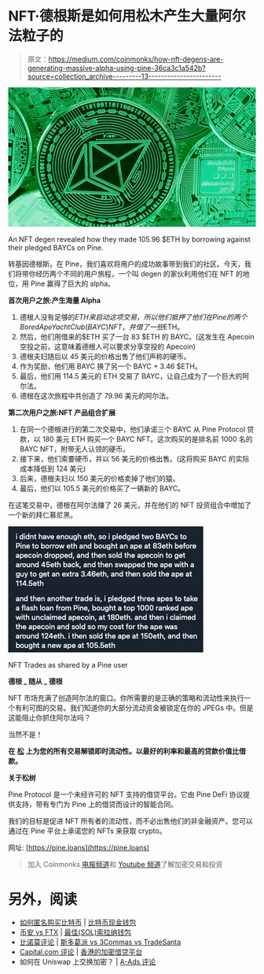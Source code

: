 # NFT·德根斯是如何用松木产生大量阿尔法粒子的

> 原文：<https://medium.com/coinmonks/how-nft-degens-are-generating-massive-alpha-using-pine-36ca3c1a542b?source=collection_archive---------13----------------------->

![](img/78dcd2a23291f5c51cd57b7907ee929d.png)

An NFT degen revealed how they made 105.96 $ETH by borrowing against their pledged BAYCs on Pine.

转基因德根斯。在 Pine，我们喜欢将用户的成功故事带到我们的社区。今天，我们将带你经历两个不同的用户旅程，一个叫 degen 的家伙利用他们在 NFT 的地位，用 Pine 赢得了巨大的 alpha。

**首次用户之旅:产生海量 Alpha**

1.  德根人没有足够的$ETH 来启动这项交易，所以他们抵押了他们在 Pine 的两个 Bored Ape Yacht Club(BAYC)NFT，并借了一些$ETH。
2.  然后，他们用借来的$ETH 买了一台 83 $ETH 的 BAYC。(这发生在 Apecoin 空投之前，这意味着德根人可以要求分享空投的 Apecoin)
3.  德根夫妇随后以 45 美元的价格出售了他们声称的硬币。
4.  作为奖励，他们用 BAYC 换了另一个 BAYC + 3.46 $ETH。
5.  最后，他们用 114.5 美元的 ETH 交易了 BAYC，让自己成为了一个巨大的阿尔法。
6.  德根在这次旅程中共创造了 79.96 美元的阿尔法。

**第二次用户之旅:NFT 产品组合扩展**

1.  在同一个德根进行的第二次交易中，他们承诺三个 BAYC 从 Pine Protocol 贷款，以 180 美元 ETH 购买一个 BAYC NFT。这次购买的是排名前 1000 名的 BAYC NFT，附带无人认领的硬币。
2.  接下来，他们索要硬币，并以 56 美元的价格出售。(这将购买 BAYC 的实际成本降低到 124 美元)
3.  后来，德根夫妇以 150 美元的价格卖掉了他们的猿。
4.  最后，他们以 105.5 美元的价格买了一辆新的 BAYC。

在这笔交易中，德根在阿尔法赚了 26 美元，并在他们的 NFT 投资组合中增加了一个新的拜仁慕尼黑。

![](img/0e7eac3e28d0da91853e75607bdbad3a.png)

NFT Trades as shared by a Pine user

**德根 _ 随从 _ 德根**

NFT 市场充满了创造阿尔法的窗口。你所需要的是正确的策略和流动性来执行一个有利可图的交易。我们知道你的大部分流动资金被锁定在你的 JPEGs 中。但是这能阻止你抓住阿尔法吗？

当然不是！

**在** [**松**](https://pine.loans/) **上为您的所有交易解锁即时流动性。以最好的利率和最高的贷款价值比借款。**

**关于松树**

Pine Protocol 是一个未经许可的 NFT 支持的借贷平台。它由 Pine DeFi 协议提供支持，带有专门为 Pine 上的借贷而设计的智能合同。

我们的目标是促进 NFT 所有者的流动性，而不必出售他们的非金融资产。您可以通过在 Pine 平台上承诺您的 NFTs 来获取 crypto。

网址: [https://pine.loans](https://pine.loans)

> 加入 Coinmonks [电报频道](https://t.me/coincodecap)和 [Youtube 频道](https://www.youtube.com/c/coinmonks/videos)了解加密交易和投资

# 另外，阅读

*   [如何匿名购买比特币](https://coincodecap.com/buy-bitcoin-anonymously) | [比特币现金钱包](https://coincodecap.com/bitcoin-cash-wallets)
*   [币安 vs FTX](https://coincodecap.com/binance-vs-ftx) | [最佳(SOL)索拉纳钱包](https://coincodecap.com/solana-wallets)
*   [比诺莫评论](https://coincodecap.com/binomo-review) | [斯多葛派 vs 3Commas vs TradeSanta](https://coincodecap.com/stoic-vs-3commas-vs-tradesanta)
*   [Capital.com 评论](https://coincodecap.com/capital-com-review) | [香港的加密借贷平台](https://coincodecap.com/crypto-lending-hong-kong)
*   如何在 Uniswap 上交换加密？ | [A-Ads 评论](https://coincodecap.com/a-ads-review)